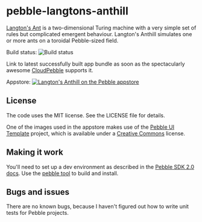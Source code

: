 pebble-langtons-anthill
=======================

[Langton's Ant](http://en.wikipedia.org/wiki/Langton%27s_ant) is a
two-dimensional Turing machine with a very simple set of rules but complicated
emergent behaviour. Langton's Anthill simulates one or more ants on a toroidal
Pebble-sized field.

Build status: ![Build status](https://cloudpebble.net/ide/project/42197/status.png)

Link to latest successfully built app bundle as soon as the spectacularly
awesome [CloudPebble](http://cloudpebble.net) supports it.

Appstore: [![Langton's Anthill on the Pebble appstore](http://pblweb.com/badge/5324a390d7d0f23827000184/orange/small/)](http://pblweb.com/appstore/5324a390d7d0f23827000184)

License
-------

The code uses the MIT license. See the LICENSE file for details.

One of the images used in the appstore makes use of the
[Pebble UI Template](https://github.com/mcongrove/PebbleUI) project, which is
available under a
[Creative Commons](http://creativecommons.org/licenses/by-sa/4.0/deed.en_US)
license.

Making it work
--------------

You'll need to set up a dev environment as described in the
[Pebble SDK 2.0 docs](http://developer.getpebble.com/2/). Use the
[pebble tool](https://developer.getpebble.com/2/getting-started/pebble-tool/)
to build and install.

Bugs and issues
---------------

There are no known bugs, because I haven't figured out how to write unit tests
for Pebble projects.
